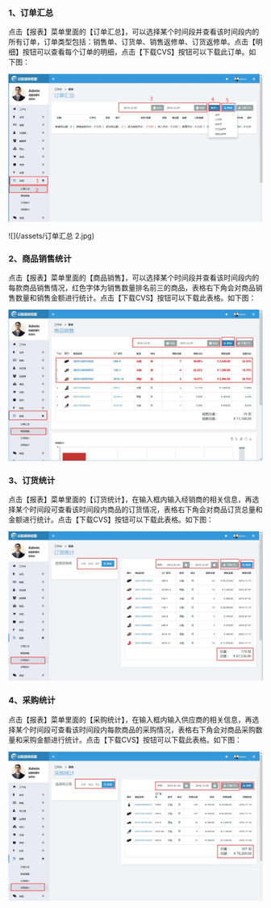 ### 1、订单汇总

点击【报表】菜单里面的【订单汇总】，可以选择某个时间段并查看该时间段内的所有订单，订单类型包括：销售单、订货单、销售返修单、订货返修单。点击【明细】按钮可以查看每个订单的明细，点击【下载CVS】按钮可以下载此订单。如下图：

![](/assets/订单汇总1.jpg)

![](/assets/订单汇总 2.jpg)

### 2、商品销售统计

点击【报表】菜单里面的【商品销售】，可以选择某个时间段并查看该时间段内的每款商品销售情况，红色字体为销售数量排名前三的商品，表格右下角会对商品销售数量和销售金额进行统计。点击【下载CVS】按钮可以下载此表格。如下图：

![](/assets/商品销售统计1.jpg)

### 3、订货统计

点击【报表】菜单里面的【订货统计】，在输入框内输入经销商的相关信息，再选择某个时间段可查看该时间段内商品的订货情况，表格右下角会对商品订货总量和金额进行统计。点击【下载CVS】按钮可以下载此表格。如下图：

![](/assets/订货统计.jpg)

### 4、采购统计

点击【报表】菜单里面的【采购统计】，在输入框内输入供应商的相关信息，再选择某个时间段可查看该时间段内每款商品的采购情况，表格右下角会对商品采购数量和采购金额进行统计。点击【下载CVS】按钮可以下载此表格。如下图：

![](/assets/采购统计.jpg)


